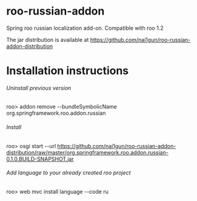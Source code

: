 roo-russian-addon
=================

Spring roo russian localization add-on. Compatible with roo 1.2

The jar distribution is available at https://github.com/nai1gun/roo-russian-addon-distribution

# Installation instructions

###### Uninstall previous version

roo> addon remove --bundleSymbolicName org.springframework.roo.addon.russian

###### Install 

roo> osgi start --url https://github.com/nai1gun/roo-russian-addon-distribution/raw/master/org.springframework.roo.addon.russian-0.1.0.BUILD-SNAPSHOT.jar

###### Add language to your already created roo project

roo> web mvc install language --code ru
